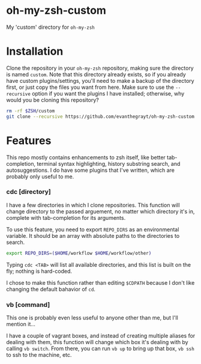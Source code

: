 # oh-my-zsh-custom
My 'custom' directory for `oh-my-zsh`

# Installation
Clone the repository in your `oh-my-zsh` repository, making sure the directory
is named `custom`. Note that this directory already exists, so if you already
have custom plugins/settings, you'll need to make a backup of the directory
first, or just copy the files you want from here. Make sure to use the
`--recursive` option if you want the plugins I have installed; otherwise, why
would you be cloning this repository?

```bash
rm -rf $ZSH/custom
git clone --recursive https://github.com/evanthegrayt/oh-my-zsh-custom.git $ZSH/custom
```

# Features
This repo mostly contains enhancements to zsh itself, like better
tab-completion, terminal syntax highlighting, history substring search, and
autosuggestions. I do have some plugins that I've written, which are probably
only useful to me.

### cdc [directory]
I have a few directories in which I clone repositories. This function will
change directory to the passed arguement, no matter which directory it's in,
complete with tab-completion for its arguments.

To use this feature, you need to export `REPO_DIRS` as an environmental
variable. It should be an array with absolute paths to the directories to
search.
```sh
export REPO_DIRS=($HOME/workflow $HOME/workflow/other)
```
Typing `cdc <TAB>` will list all available directories, and this list is built
on the fly; nothing is hard-coded.

I chose to make this function rather than editing `$CDPATH` because I don't like
changing the default bahavior of `cd`.

### vb [command]
This one is probably even less useful to anyone other than me, but I'll mention
it...

I have a couple of vagrant boxes, and instead of creating multiple aliases for
dealing with them, this function will change which box it's dealing with by
calling `vb switch`. From there, you can run `vb up` to bring up that box,
`vb ssh` to ssh to the machine, etc.

